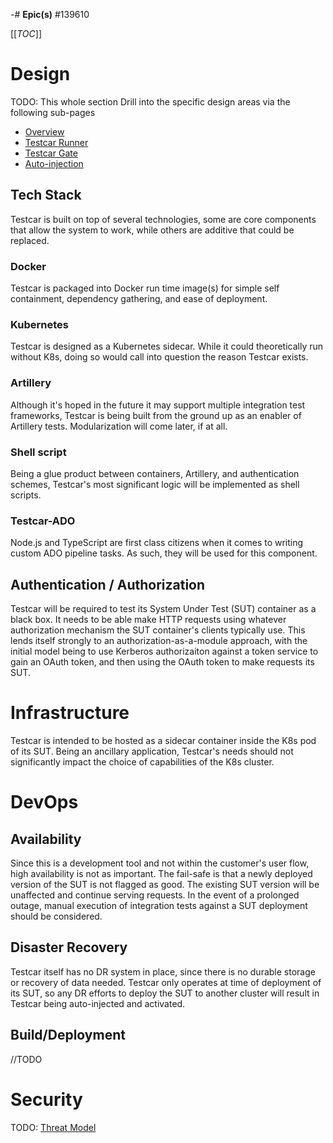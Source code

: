 -# **Epic(s)**
#139610

[[_TOC_]]


# Design
TODO: This whole section
Drill into the specific design areas via the following sub-pages
* [Overview](CONCEPTS.md)
* [Testcar Runner](RUNNER.md)
* [Testcar Gate](GATE.md)
* [Auto-injection](INJECTION.md)

## Tech Stack
Testcar is built on top of several technologies, some are core components that allow the system to work, while others are additive that could be replaced.

### Docker
Testcar is packaged into Docker run time image(s) for simple self containment, dependency gathering, and ease of deployment.

### Kubernetes
Testcar is designed as a Kubernetes sidecar. While it could theoretically run without K8s, doing so would call into question the reason Testcar exists.

### Artillery
Although it's hoped in the future it may support multiple integration test frameworks, Testcar is being built from the ground up as an enabler of Artillery tests. Modularization will come later, if at all.

### Shell script
Being a glue product between containers, Artillery, and authentication schemes, Testcar's most significant logic will be implemented as shell scripts.

### Testcar-ADO
Node.js and TypeScript are first class citizens when it comes to writing custom ADO pipeline tasks. As such, they will be used for this component.


## Authentication / Authorization
Testcar will be required to test its System Under Test (SUT) container as a black box. It needs to be able make HTTP requests using whatever authorization mechanism the SUT container's clients typically use. This lends itself strongly to an authorization-as-a-module approach, with the initial model being to use Kerberos authorizaiton against a token service to gain an OAuth token, and then using the OAuth token to make requests its SUT.

# Infrastructure
Testcar is intended to be hosted as a sidecar container inside the K8s pod of its SUT. Being an ancillary application, Testcar's needs should not significantly impact the choice of capabilities of the K8s cluster.

# DevOps
## Availability
Since this is a development tool and not within the customer's user flow, high availability is not as important. The fail-safe is that a newly deployed version of the SUT is not flagged as good. The existing SUT version will be unaffected and continue serving requests. In the event of a prolonged outage, manual execution of integration tests against a SUT deployment should be considered.

## Disaster Recovery
Testcar itself has no DR system in place, since there is no durable storage or recovery of data needed. Testcar only operates at time of deployment of its SUT, so any DR efforts to deploy the SUT to another cluster will result in Testcar being auto-injected and activated.

## Build/Deployment
//TODO

# Security
TODO: [Threat Model](/TODO)